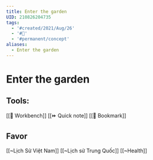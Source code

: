 ```yaml
---
title: Enter the garden
UID: 210826204735
tags:
  - '#created/2021/Aug/26'
  - '#🏡'
  - '#permanent/concept'
aliases:
  - Enter the garden
---
```

# Enter the garden

## Tools:
[[📌 Workbench]]
[[⏩ Quick note]]
[[📑 Bookmark]]

## Favor
[[~Lịch Sử Việt Nam]]
[[~Lịch sử Trung Quốc]]
[[~Health]]
